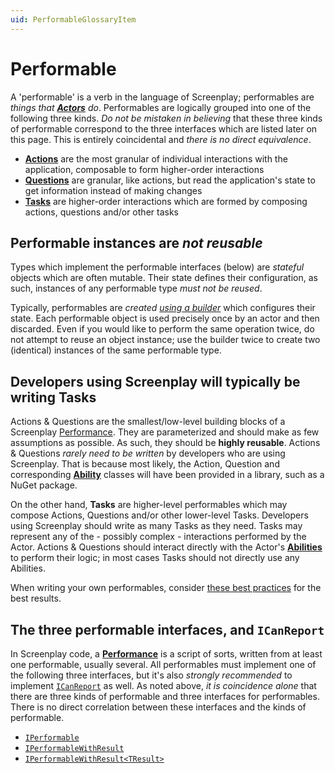 ```yaml
---
uid: PerformableGlossaryItem
---
```


# Performable

A 'performable' is a verb in the language of Screenplay; performables are _things that **[Actors]** do_.
Performables are logically grouped into one of the following three kinds.
_Do not be mistaken in believing_ that these three kinds of performable correspond to the three interfaces which are listed later on this page.
This is entirely coincidental and _there is no direct equivalence_.

* **[Actions]** are the most granular of individual interactions with the application, composable to form higher-order interactions
* **[Questions]** are granular, like actions, but read the application's state to get information instead of making changes
* **[Tasks]** are higher-order interactions which are formed by composing actions, questions and/or other tasks

[Actors]: xref:CSF.Screenplay.Actor
[Actions]: Action.md
[Tasks]: Task.md
[Questions]: Question.md

## Performable instances are _not reusable_

Types which implement the performable interfaces (below) are _stateful_ objects which are often mutable.
Their state defines their configuration, as such, instances of any performable type _must not be reused_.

Typically, performables are _created [using a builder]_ which configures their state.
Each performable object is used precisely once by an actor and then discarded.
Even if you would like to perform the same operation twice, do not attempt to reuse an object instance; use the builder twice to create two (identical) instances of the same performable type.

[using a builder]: ../docs/builderPattern/index.md

## Developers using Screenplay will typically be writing Tasks

Actions & Questions are the smallest/low-level building blocks of a Screenplay [Performance].
They are parameterized and should make as few assumptions as possible.
As such, they should be **highly reusable**.
Actions & Questions _rarely need to be written_ by developers who are using Screenplay.
That is because most likely, the Action, Question and corresponding **[Ability]** classes will have been provided in a library, such as a NuGet package.

On the other hand, **Tasks** are higher-level performables which may compose Actions, Questions and/or other lower-level Tasks.
Developers using Screenplay should write as many Tasks as they need.
Tasks may represent any of the - possibly complex - interactions performed by the Actor.
Actions & Questions should interact directly with the Actor's **[Abilities]** to perform their logic; in most cases Tasks should not directly use any Abilities.

When writing your own performables, consider [these best practices] for the best results.

[Performance]: xref:CSF.Screenplay.IPerformance
[Ability]: Ability.md
[Abilities]: Ability.md
[these best practices]: ../docs/writingPerformables/index.md

## The three performable interfaces, and `ICanReport`

In Screenplay code, a **[Performance]** is a script of sorts, written from at least one performable, usually several.
All performables must implement one of the following three interfaces, but it's also _strongly recommended_ to implement [`ICanReport`] as well.
As noted above, _it is coincidence alone_ that there are three kinds of performable and three interfaces for performables.
There is no direct correlation between these interfaces and the kinds of performable.

* [`IPerformable`]
* [`IPerformableWithResult`]
* [`IPerformableWithResult<TResult>`]

[`ICanReport`]: xref:CSF.Screenplay.ICanReport
[`IPerformable`]: xref:CSF.Screenplay.IPerformable
[`IPerformableWithResult`]: xref:CSF.Screenplay.IPerformableWithResult
[`IPerformableWithResult<TResult>`]: xref:CSF.Screenplay.IPerformableWithResult`1
